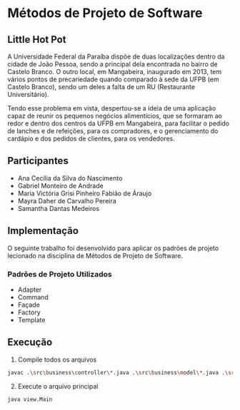 # Métodos de Projeto de Software
## Little Hot Pot

A Universidade Federal da Paraíba dispõe de duas localizações dentro da cidade de João Pessoa, sendo a principal dela encontrada no bairro de Castelo Branco. O outro local, em Mangabeira, inaugurado em 2013, tem vários pontos de precariedade quando comparado à sede da UFPB (em Castelo Branco), sendo um deles a falta de um RU (Restaurante Universitário).

Tendo esse problema em vista, despertou-se a ideia de uma aplicação capaz de reunir os pequenos negócios alimentícios, que se formaram ao redor e dentro dos centros da UFPB em Mangabeira, para facilitar o pedido de lanches e de refeições, para os compradores, e o gerenciamento do cardápio e dos pedidos de clientes, para os vendedores.

## Participantes
* Ana Cecilia da Silva do Nascimento
* Gabriel Monteiro de Andrade
* Maria Victória Grisi Pinheiro Fabião de Áraujo
* Mayra Daher de Carvalho Pereira
* Samantha Dantas Medeiros

## Implementação 
O seguinte trabalho foi desenvolvido para aplicar os padrões de projeto lecionado na disciplina de Métodos de Projeto de Software.

### Padrões de Projeto Utilizados
* Adapter
* Command
* Façade
* Factory
* Template

## Execução

1. Compile todos os arquivos

```bash
javac .\src\business\controller\*.java .\src\business\model\*.java .\src\business\template\*.java .\src\factories\*.java .\src\infra\*.java .\src\util\exceptions\*.java .\src\util\*.java .\src\view\*.java
```

2. Execute o arquivo principal
```bash
java view.Main
```